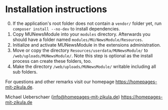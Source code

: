 # Installation instructions

0. If the application's root folder does not contain a `vendor/` folder yet, run `composer install --no-dev` to install dependencies.
1. Copy MUNewsModule into your `modules` directory. Afterwards you should have a folder named `modules/MU/NewsModule/Resources`.
2. Initialize and activate MUNewsModule in the extensions administration.
3. Move or copy the directory `Resources/userdata/MUNewsModule/` to `/web/uploads/MUNewsModule/`.
   Note this step is optional as the install process can create these folders, too.
4. Make the directory `/web/uploads/MUNewsModule/` writable including all sub folders.

For questions and other remarks visit our homepage <https://homepages-mit-zikula.de>.

Michael Ueberschaer (info@homepages-mit-zikula.de)
<https://homepages-mit-zikula.de>
